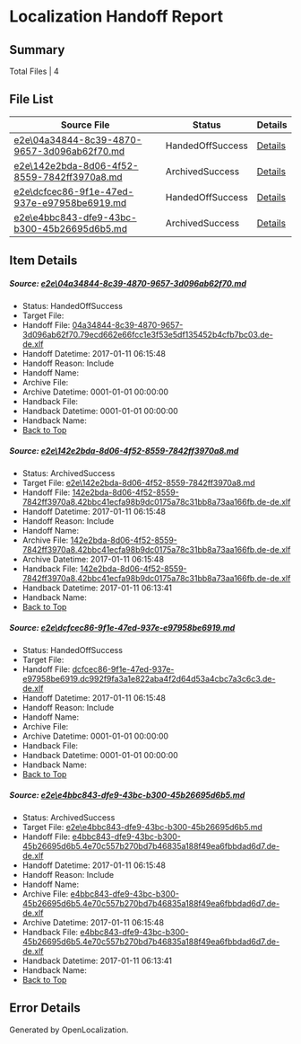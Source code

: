 # <a name='report-top'></a> Localization Handoff Report

## Summary
 Total Files | 4

## File List
 Source File | Status | Details 
 ----------- | ------ | ------- 
 [e2e\04a34844-8c39-4870-9657-3d096ab62f70.md](https://github.com/OpenLocalizationTestOrg/ol-test0/blob/63b1cba58f15d3e19b8c80e7005dd74ed150c3ea/e2e/04a34844-8c39-4870-9657-3d096ab62f70.md) | HandedOffSuccess | [Details](#34112d5d8d08e9e91ab69dd338c0b638f8c9ce5a1)
 [e2e\142e2bda-8d06-4f52-8559-7842ff3970a8.md](https://github.com/OpenLocalizationTestOrg/ol-test0/blob/f5cd39ae66cd7de2c11fb6b4a6aaba751853933c/e2e/142e2bda-8d06-4f52-8559-7842ff3970a8.md) | ArchivedSuccess | [Details](#a6d475c0d8d1e0753f1e703bb8b0b26b15fead1b2)
 [e2e\dcfcec86-9f1e-47ed-937e-e97958be6919.md](https://github.com/OpenLocalizationTestOrg/ol-test0/blob/5e19dace0dda57073a3f08ae398bfcedc627dad1/e2e/dcfcec86-9f1e-47ed-937e-e97958be6919.md) | HandedOffSuccess | [Details](#5cc3467ecd4ce7affc4d5e002588fcac848acd1a5)
 [e2e\e4bbc843-dfe9-43bc-b300-45b26695d6b5.md](https://github.com/OpenLocalizationTestOrg/ol-test0/blob/f5cd39ae66cd7de2c11fb6b4a6aaba751853933c/e2e/e4bbc843-dfe9-43bc-b300-45b26695d6b5.md) | ArchivedSuccess | [Details](#bd36173c42e772608b7a07bb4b6c80e177ee006d6)

## Item Details
##### <a name='34112d5d8d08e9e91ab69dd338c0b638f8c9ce5a1'></a> Source: [e2e\04a34844-8c39-4870-9657-3d096ab62f70.md](https://github.com/OpenLocalizationTestOrg/ol-test0/blob/63b1cba58f15d3e19b8c80e7005dd74ed150c3ea/e2e/04a34844-8c39-4870-9657-3d096ab62f70.md)
* Status: HandedOffSuccess
* Target File: 
* Handoff File: [04a34844-8c39-4870-9657-3d096ab62f70.79ecd662e66fcc1e3f53e5df135452b4cfb7bc03.de-de.xlf](https://github.com/OpenLocalizationTestOrg/ol-test0-handoff/blob/9819ce824b488c4490a2f9dcb32ffcbfc113c850/ol-handoff/OpenLocalizationTestOrg/ol-test0-dede/shujia/ht/04a34844-8c39-4870-9657-3d096ab62f70.79ecd662e66fcc1e3f53e5df135452b4cfb7bc03.de-de.xlf)
* Handoff Datetime: 2017-01-11 06:15:48
* Handoff Reason: Include
* Handoff Name: 
* Archive File: 
* Archive Datetime: 0001-01-01 00:00:00
* Handback File: 
* Handback Datetime: 0001-01-01 00:00:00
* Handback Name: 
* [Back to Top](#report-top)

##### <a name='a6d475c0d8d1e0753f1e703bb8b0b26b15fead1b2'></a> Source: [e2e\142e2bda-8d06-4f52-8559-7842ff3970a8.md](https://github.com/OpenLocalizationTestOrg/ol-test0/blob/f5cd39ae66cd7de2c11fb6b4a6aaba751853933c/e2e/142e2bda-8d06-4f52-8559-7842ff3970a8.md)
* Status: ArchivedSuccess
* Target File: [e2e\142e2bda-8d06-4f52-8559-7842ff3970a8.md](https://github.com/OpenLocalizationTestOrg/ol-test0-dede/blob/06a3b13d6dd6989246621016e436613b249ff992/e2e/142e2bda-8d06-4f52-8559-7842ff3970a8.md)
* Handoff File: [142e2bda-8d06-4f52-8559-7842ff3970a8.42bbc41ecfa98b9dc0175a78c31bb8a73aa166fb.de-de.xlf](https://github.com/OpenLocalizationTestOrg/ol-test0-handoff/blob/9819ce824b488c4490a2f9dcb32ffcbfc113c850/ol-handoff/OpenLocalizationTestOrg/ol-test0-dede/shujia/ht/142e2bda-8d06-4f52-8559-7842ff3970a8.42bbc41ecfa98b9dc0175a78c31bb8a73aa166fb.de-de.xlf)
* Handoff Datetime: 2017-01-11 06:15:48
* Handoff Reason: Include
* Handoff Name: 
* Archive File: [142e2bda-8d06-4f52-8559-7842ff3970a8.42bbc41ecfa98b9dc0175a78c31bb8a73aa166fb.de-de.xlf](https://github.com/OpenLocalizationTestOrg/ol-test0-handoff/blob/c10a35a1b9e36f38774c3e03f7d0526ea5d4fc59/ol-archive/OpenLocalizationTestOrg/ol-test0-dede/shujia/ht/142e2bda-8d06-4f52-8559-7842ff3970a8.42bbc41ecfa98b9dc0175a78c31bb8a73aa166fb.de-de.xlf)
* Archive Datetime: 2017-01-11 06:15:48
* Handback File: [142e2bda-8d06-4f52-8559-7842ff3970a8.42bbc41ecfa98b9dc0175a78c31bb8a73aa166fb.de-de.xlf](https://github.com/OpenLocalizationTestOrg/ol-test0-handback/blob/97e5b122b3f5bd5c9fe4ab2a8a8de857286b8d08/ol-handback/OpenLocalizationTestOrg/ol-test0-dede/shujia/high/142e2bda-8d06-4f52-8559-7842ff3970a8.42bbc41ecfa98b9dc0175a78c31bb8a73aa166fb.de-de.xlf)
* Handback Datetime: 2017-01-11 06:13:41
* Handback Name: 
* [Back to Top](#report-top)

##### <a name='5cc3467ecd4ce7affc4d5e002588fcac848acd1a5'></a> Source: [e2e\dcfcec86-9f1e-47ed-937e-e97958be6919.md](https://github.com/OpenLocalizationTestOrg/ol-test0/blob/5e19dace0dda57073a3f08ae398bfcedc627dad1/e2e/dcfcec86-9f1e-47ed-937e-e97958be6919.md)
* Status: HandedOffSuccess
* Target File: 
* Handoff File: [dcfcec86-9f1e-47ed-937e-e97958be6919.dc992f9fa3a1e822aba4f2d64d53a4cbc7a3c6c3.de-de.xlf](https://github.com/OpenLocalizationTestOrg/ol-test0-handoff/blob/9819ce824b488c4490a2f9dcb32ffcbfc113c850/ol-handoff/OpenLocalizationTestOrg/ol-test0-dede/shujia/ht/dcfcec86-9f1e-47ed-937e-e97958be6919.dc992f9fa3a1e822aba4f2d64d53a4cbc7a3c6c3.de-de.xlf)
* Handoff Datetime: 2017-01-11 06:15:48
* Handoff Reason: Include
* Handoff Name: 
* Archive File: 
* Archive Datetime: 0001-01-01 00:00:00
* Handback File: 
* Handback Datetime: 0001-01-01 00:00:00
* Handback Name: 
* [Back to Top](#report-top)

##### <a name='bd36173c42e772608b7a07bb4b6c80e177ee006d6'></a> Source: [e2e\e4bbc843-dfe9-43bc-b300-45b26695d6b5.md](https://github.com/OpenLocalizationTestOrg/ol-test0/blob/f5cd39ae66cd7de2c11fb6b4a6aaba751853933c/e2e/e4bbc843-dfe9-43bc-b300-45b26695d6b5.md)
* Status: ArchivedSuccess
* Target File: [e2e\e4bbc843-dfe9-43bc-b300-45b26695d6b5.md](https://github.com/OpenLocalizationTestOrg/ol-test0-dede/blob/06a3b13d6dd6989246621016e436613b249ff992/e2e/e4bbc843-dfe9-43bc-b300-45b26695d6b5.md)
* Handoff File: [e4bbc843-dfe9-43bc-b300-45b26695d6b5.4e70c557b270bd7b46835a188f49ea6fbbdad6d7.de-de.xlf](https://github.com/OpenLocalizationTestOrg/ol-test0-handoff/blob/9819ce824b488c4490a2f9dcb32ffcbfc113c850/ol-handoff/OpenLocalizationTestOrg/ol-test0-dede/shujia/ht/e4bbc843-dfe9-43bc-b300-45b26695d6b5.4e70c557b270bd7b46835a188f49ea6fbbdad6d7.de-de.xlf)
* Handoff Datetime: 2017-01-11 06:15:48
* Handoff Reason: Include
* Handoff Name: 
* Archive File: [e4bbc843-dfe9-43bc-b300-45b26695d6b5.4e70c557b270bd7b46835a188f49ea6fbbdad6d7.de-de.xlf](https://github.com/OpenLocalizationTestOrg/ol-test0-handoff/blob/c10a35a1b9e36f38774c3e03f7d0526ea5d4fc59/ol-archive/OpenLocalizationTestOrg/ol-test0-dede/shujia/ht/e4bbc843-dfe9-43bc-b300-45b26695d6b5.4e70c557b270bd7b46835a188f49ea6fbbdad6d7.de-de.xlf)
* Archive Datetime: 2017-01-11 06:15:48
* Handback File: [e4bbc843-dfe9-43bc-b300-45b26695d6b5.4e70c557b270bd7b46835a188f49ea6fbbdad6d7.de-de.xlf](https://github.com/OpenLocalizationTestOrg/ol-test0-handback/blob/97e5b122b3f5bd5c9fe4ab2a8a8de857286b8d08/ol-handback/OpenLocalizationTestOrg/ol-test0-dede/shujia/high/e4bbc843-dfe9-43bc-b300-45b26695d6b5.4e70c557b270bd7b46835a188f49ea6fbbdad6d7.de-de.xlf)
* Handback Datetime: 2017-01-11 06:13:41
* Handback Name: 
* [Back to Top](#report-top)


## Error Details

Generated by OpenLocalization.
